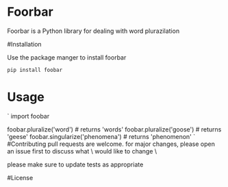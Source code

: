 # Foorbar
Foorbar is a Python library for dealing with word plurazilation

#Installation

Use the package manger <pip> to install foorbar

`pip install foobar`

# Usage

` import foobar

foobar.pluralize('word') # returns 'words'
foobar.pluralize('goose') # returns 'geese'
foobar.singularize('phenomena') # returns 'phenomenon'
`
#Contributing
pull requests are welcome. for major changes, please open an issue first to discuss what \ would like to change \ 

please make sure to update tests as appropriate

#License
<MIT>

